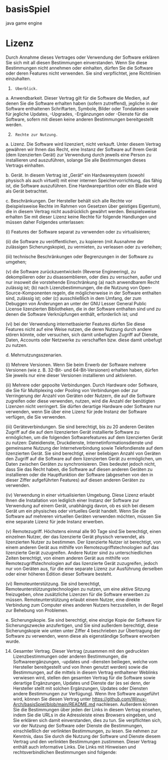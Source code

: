 # basisSpiel
java game engine
# Lizenz
Durch Annahme dieses Vertrages oder Verwendung der Software erklären Sie sich mit all diesen Bestimmungen einverstanden. Wenn Sie diese Bestimmungen nicht annehmen oder einhalten, dürfen Sie die Software oder deren Features nicht verwenden. Sie sind verpflichtet, jene Richtlinien einzuhalten.

1.      Überblick.

a.      Anwendbarkeit. Dieser Vertrag gilt für die Software die Medien, auf denen Sie die Software erhalten haben (sofern zutreffend), jegliche in der Software enthaltenen Schriftarten, Symbole, Bilder oder Tondateien sowie für jegliche Updates, -Upgrades, -Ergänzungen oder -Dienste für die Software, sofern mit diesen keine anderen Bestimmungen bereitgestellt werden.

2.      Rechte zur Nutzung.

a.      Lizenz. Die Software wird lizenziert, nicht verkauft. Unter diesem Vertrag gewähren wir Ihnen das Recht, eine Instanz der Software auf Ihrem Gerät (dem lizenzierten Gerät) zur Verwendung durch jeweils eine Person zu installieren und auszuführen, solange Sie alle Bestimmungen dieses Vertrags einhalten.

b.      Gerät. In diesem Vertrag ist „Gerät“ ein Hardwaresystem (sowohl physisch als auch virtuell) mit einer internen Speichervorrichtung, das fähig ist, die Software auszuführen. Eine Hardwarepartition oder ein Blade wird als Gerät betrachtet.

c.      Beschränkungen. Der Hersteller behält sich alle Rechte vor (beispielsweise Rechte im Rahmen von Gesetzen über geistiges Eigentum), die in diesem Vertrag nicht ausdrücklich gewährt werden. Beispielsweise erhalten Sie mit dieser Lizenz keine Rechte für folgende Handlungen und müssen daher Folgendes unterlassen:

(i)      Features der Software separat zu verwenden oder zu virtualisieren;

(ii)     die Software zu veröffentlichen, zu kopieren (mit Ausnahme der zulässigen Sicherungskopie), zu vermieten, zu verleasen oder zu verleihen;

(iii)     technische Beschränkungen oder Begrenzungen in der Software zu umgehen;

(v)     die Software zurückzuentwickeln (Reverse Engineering), zu dekompilieren oder zu disassemblieren, oder dies zu versuchen, außer und nur insoweit die vorstehende Einschränkung (a) nach anwendbarem Recht zulässig ist; (b) nach Lizenzbestimmungen, die die Nutzung von Open-Source-Komponenten regeln, die möglicherweise in der Software enthalten sind, zulässig ist; oder (c) ausschließlich in dem Umfang, der zum Debuggen von Änderungen an unter der GNU Lesser General Public License lizenzierten Bibliotheken, die in der Software enthalten sind und zu denen die Software Verknüpfungen enthält, erforderlich ist; und

(vi)    bei der Verwendung internetbasierter Features dürfen Sie diese Features nicht auf eine Weise nutzen, die deren Nutzung durch andere stören könnte, oder versuchen, sich damit unbefugten Zugriff auf Dienste, Daten, Accounts oder Netzwerke zu verschaffen bzw. diese damit unbefugt zu nutzen.

d.      Mehrnutzungsszenarien.

(i)      Mehrere Versionen. Wenn Sie beim Erwerb der Software mehrere Versionen (wie z. B. 32-Bit- und 64-Bit-Versionen) erhalten haben, dürfen Sie jeweils nur eine dieser Versionen installieren und aktivieren.

(ii)     Mehrere oder gepoolte Verbindungen. Durch Hardware oder Software, die Sie für Multiplexing oder Pooling von Verbindungen oder zur Verringerung der Anzahl von Geräten oder Nutzern, die auf die Software zugreifen oder diese verwenden, nutzen, wird die Anzahl der benötigten Lizenzen nicht verringert. Sie dürfen derartige Hardware oder Software nur verwenden, wenn Sie über eine Lizenz für jede Instanz der Software verfügen, die Sie verwenden.

(iii)     Geräteverbindungen. Sie sind berechtigt, bis zu 20 anderen Geräten Zugriff auf die auf dem lizenzierten Gerät installierte Software zu ermöglichen, um die folgenden Softwarefeatures auf dem lizenzierten Gerät zu nutzen: Dateidienste, Druckdienste, Internetinformationsdienste und gemeinsame Nutzung der Internetverbindung sowie Telefondienste auf dem lizenzierten Gerät. Sie sind berechtigt, einer beliebigen Anzahl von Geräten den Zugriff auf die Software auf dem lizenzierten Gerät zu ermöglichen, um Daten zwischen Geräten zu synchronisieren. Dies bedeutet jedoch nicht, dass Sie das Recht haben, die Software auf diesen anderen Geräten zu installieren oder die Hauptfunktion der Software (abgesehen von den in dieser Ziffer aufgeführten Features) auf diesen anderen Geräten zu verwenden.

(iv)    Verwendung in einer virtualisierten Umgebung. Diese Lizenz erlaubt Ihnen die Installation von lediglich einer Instanz der Software zur Verwendung auf einem Gerät, unabhängig davon, ob es sich bei diesem Gerät um ein physisches oder virtuelles Gerät handelt. Wenn Sie die Software auf mehreren virtuellen Geräten verwenden möchten, müssen Sie eine separate Lizenz für jede Instanz erwerben.

(v)     Remotezugriff. Höchstens einmal alle 90 Tage sind Sie berechtigt, einen einzelnen Nutzer, der das lizenzierte Gerät physisch verwendet, als lizenzierten Nutzer zu bestimmen. Der lizenzierte Nutzer ist berechtigt, von einem anderen Gerät aus mithilfe von Remotezugriffstechnologien auf das lizenzierte Gerät zuzugreifen. Andere Nutzer sind zu unterschiedlichen Zeiten berechtigt, von einem anderen Gerät aus mithilfe von Remotezugriffstechnologien auf das lizenzierte Gerät zuzugreifen, jedoch nur von Geräten aus, für die eine separate Lizenz zur Ausführung derselben oder einer höheren Edition dieser Software besteht.

(vi)    Remoteunterstützung. Sie sind berechtigt, Remoteunterstützungstechnologien zu nutzen, um eine aktive Sitzung freizugeben, ohne zusätzliche Lizenzen für die Software erwerben zu müssen. Remoteunterstützung erlaubt einem Nutzer, eine direkte Verbindung zum Computer eines anderen Nutzers herzustellen, in der Regel zur Behebung von Problemen.

e.      Sicherungskopie. Sie sind berechtigt, eine einzige Kopie der Software für Sicherungszwecke anzufertigen, und Sie sind außerdem berechtigt, diese Sicherungskopie wie unten unter Ziffer 4 beschrieben zur Übertragung der Software zu verwenden, wenn diese als eigenständige Software erworben wurde.

14.    Gesamter Vertrag. Dieser Vertrag (zusammen mit den gedruckten Lizenzbestimmungen oder anderen Bestimmungen, die Softwareergänzungen, -updates und -diensten beiliegen, welche vom Hersteller bereitgestellt und von Ihnen genutzt werden) sowie die Bestimmungen, auf die mittels in diesem Vertrag enthaltener Weblinks verwiesen wird, stellen den gesamten Vertrag für die Software sowie derartige Ergänzungen, Updates und Dienste dar (es sei denn, der Hersteller stellt mit solchen Ergänzungen, Updates oder Diensten andere Bestimmungen zur Verfügung). Wenn Ihre Software ausgeführt wird, können Sie diesen Vertrag unter https://github.com/Winux-Arch/basisSpiel/blob/main/README.md nachlesen. Außerdem können Sie die Bestimmungen über jeden der Links in diesem Vertrag einsehen, indem Sie die URLs in die Adressleiste eines Browsers eingeben, und Sie erklären sich damit einverstanden, dies zu tun. Sie verpflichten sich, vor der Nutzung der Software oder Dienste die Bestimmungen, einschließlich der verlinkten Bestimmungen, zu lesen. Sie nehmen zur Kenntnis, dass Sie durch die Nutzung der Software und Dienste diesem Vertrag und den verlinkten Bestimmungen zustimmen. Dieser Vertrag enthält auch informative Links. Die Links mit Hinweisen und rechtsverbindlichen Bestimmungen sind folgende:

